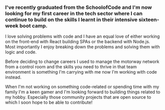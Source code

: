 ### I've recently graduated from the SchoolofCode and I'm now looking for my first career in the tech sector where I can continue to build on the skills I learnt in their intensive sixteen-week boot camp.

I love solving problems with code and I have an equal love of either working on the front-end with React building SPAs or the backend with Node.js. Most importantly I enjoy breaking down the problems and solving them with logic and code.

Before deciding to change careers I used to manage the motorway network from a control room and the skills you need to thrive in that team environment is something I'm carrying with me now I'm working with code instead.

When I'm not working on something code-related or spending time with my family I'm a keen gamer and I'm looking forward to building things related to my hobby. Especially those community projects that are open source to which I soon hope to be able to contribute!





